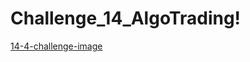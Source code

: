 # Challenge_14_AlgoTrading!
[14-4-challenge-image](https://user-images.githubusercontent.com/101449950/181591739-65bb754c-f355-42bc-819e-ad88398b5131.png)
